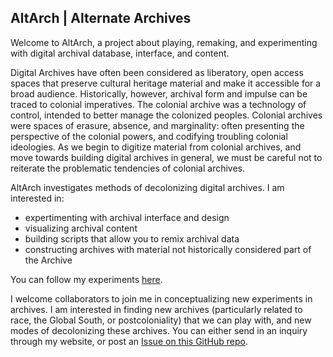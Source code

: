 ## AltArch | Alternate Archives 
Welcome to AltArch, a project about playing, remaking, and experimenting with digital archival database, interface, and content.

Digital Archives have often been considered as liberatory, open access spaces that preserve cultural heritage material and make it accessible for a broad audience. Historically, however, archival form and impulse can be traced to colonial imperatives. The colonial archive was a technology of control, intended to better manage the colonized peoples. Colonial archives were spaces of erasure, absence, and marginality: often presenting the perspective of the colonial powers, and codifying troubling colonial ideologies. As we begin to digitize material from colonial archives, and move towards building digital archives in general, we must be careful not to reiterate the problematic tendencies of colonial archives.

AltArch investigates methods of decolonizing digital archives. I am interested in:
- expertimenting with archival interface and design 
- visualizing archival content
- building scripts that allow you to remix archival data
- constructing archives with material not historically considered part of the Archive

You can follow my experiments [here](https://altarch.wordpress.com/).

I welcome collaborators to join me in conceptualizing new experiments in archives. I am interested in finding new archives (particularly related to race, the Global South, or postcoloniality) that we can play with, and new modes of decolonizing these archives. You can either send in an inquiry through my website, or post an [Issue on this GitHub repo](https://github.com/shreethorat/AltArch/issues).
